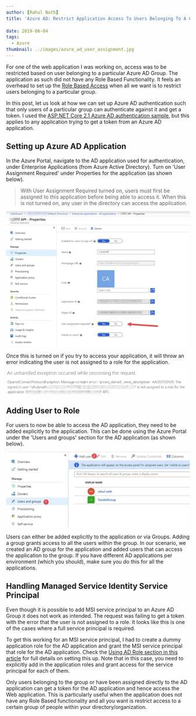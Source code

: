 ```yaml
---
author: [Rahul Nath]
title: 'Azure AD: Restrict Application Access To Users Belonging To A Group'
  
date: 2019-06-04
tags:
  - Azure
thumbnail: ../images/azure_ad_user_assignment.jpg
---
```


For one of the web application I was working on, access was to be restricted based on user belonging to a particular Azure AD Group. The application as such did not have any Role Based Functionality. It feels an overhead to set up the [Role Based Access](https://www.rahulpnath.com/blog/dot-net-core-api-and-azure-ad-groups-based-access/) when all we want is to restrict users belonging to a particular group.

In this post, let us look at how we can set up Azure AD authentication such that only users of a particular group can authenticate against it and get a token. I used the [ASP.NET Core 2.1 Azure AD authentication sample](https://github.com/juunas11/aspnetcore2aadauth), but this applies to any application trying to get a token from an Azure AD application.

## Setting up Azure AD Application

In the Azure Portal, navigate to the AD application used for authentication, under Enterprise Applications (from Azure Active Directory). Turn on 'User Assignment Required' under Properties for the application (as shown below).

> With User Assignment Required turned on, users must first be assigned to this application before being able to access it. When this is not turned on, any user in the directory can access the application.

![](../images/azure_ad_user_assignment.jpg)

Once this is turned on if you try to access your application, it will throw an error indicating the user is not assigned to a role for the application.

![](../images/azure_ad_user_role_error.jpg)

## Adding User to Role

For users to now be able to access the AD application, they need to be added explicitly to the application. This can be done using the Azure Portal under the 'Users and groups' section for the AD application (as shown below).

![](../images/azure_ad_user_role_add.jpg)

Users can either be added explicitly to the application or via Groups. Adding a group grants access to all the users within the group. In our scenario, we created an AD group for the application and added users that can access the application to the group. If you have different AD applications per environment (which you should), make sure you do this for all the applications.

## Handling Managed Service Identity Service Principal

Even though it is possible to add MSI service principal to an Azure AD Group it does not work as intended. The request was failing to get a token with the error that the user is not assigned to a role. It looks like this is one of the cases where a full service principal is required.

To get this working for an MSI service principal, I had to create a dummy application role for the AD application and grant the MSI service principal that role for the AD application. Check the [Using AD Role section in this article](https://www.rahulpnath.com/blog/how-to-authenticate-azure-function-with-azure-web-app-using-managed-service-identity/#using-ad-role) for full details on setting this up. Note that in this case, you need to explicitly add in the application roles and grant access for the service principal for each of them.

Only users belonging to the group or have been assigned directly to the AD application can get a token for the AD application and hence access the Web application. This is particularly useful when the application does not have any Role Based functionality and all you want is restrict access to a certain group of people within your directory/organization.
